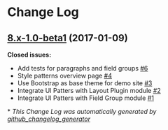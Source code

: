 # Change Log

## [8.x-1.0-beta1](https://github.com/nuvoleweb/ui_patterns/tree/8.x-1.0-beta1) (2017-01-09)
**Closed issues:**

- Add tests for paragraphs and field groups [\#6](https://github.com/nuvoleweb/ui_patterns/issues/6)
- Style patterns overview page [\#4](https://github.com/nuvoleweb/ui_patterns/issues/4)
- Use Bootstrap as base theme for demo site [\#3](https://github.com/nuvoleweb/ui_patterns/issues/3)
- Integrate UI Patters with Layout Plugin module [\#2](https://github.com/nuvoleweb/ui_patterns/issues/2)
- Integrate UI Patters with Field Group module [\#1](https://github.com/nuvoleweb/ui_patterns/issues/1)



\* *This Change Log was automatically generated by [github_changelog_generator](https://github.com/skywinder/Github-Changelog-Generator)*